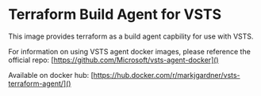 # Terraform Build Agent for VSTS

This image provides terraform as a build agent capbility for use with VSTS.

For information on using VSTS agent docker images, please reference the official repo: [https://github.com/Microsoft/vsts-agent-docker]()

Available on docker hub: [https://hub.docker.com/r/markjgardner/vsts-terraform-agent/]()